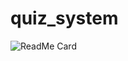 # quiz_system
![ReadMe Card](https://github-readme-stats.vercel.app/api/pin/?username=Sanjog912&repo=quiz_system)
